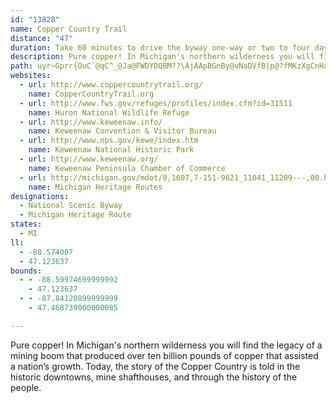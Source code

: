```yaml
---
id: "13828"
name: Copper Country Trail
distance: "47"
duration: Take 60 minutes to drive the byway one-way or two to four days to see the entire byway.
description: Pure copper! In Michigan's northern wilderness you will find the legacy of a mining boom that produced over ten billion pounds of copper that assisted a nation’s growth. Today, the story of the Copper Country is told in the historic downtowns, mine shafthouses, and through the history of the people.
path: uyr~Gprr{OuC`@qC^_@Ja@FWDYDQBM??\AjAApBGnBy@vNaDVfB|p@?fMKzXgCnHaMb\[h@a@Vi@@o@g@Yu@Ae@B{Tq@yECiB?gPLiSImF_@oLWgDeAqG}@{CaAyBcBmCoNaPmHgHkGcFa^o]aLiJgk@wc@wAsAmF{GiAmBiCmF{KqYgByFus@qjDmDwN}EaPeEoKwFkLiC{EaFgIgFaHgWqZq[e`@}MwOga@_g@}x@kaAyEsGcVy]yL}Quq@ccAoEgGcFkFoBaBwBqBsBaBmGgDqFsBsDaA__@uIsBq@mJgBsD}@kBg@oCe@uSgGmCJwHzBgAA_N{MeRoQsEuEwTgTeW}U}CeDyA_CgGiQ}BcEcD}DmGoGeZi\yCsBiVcLqAa@_AOiB{@yJaHgDkCc@g@wBqDk@}@s@aAu@o@aI{FqBiAeEaAaDmA{A_AwCgDiAcAk^yXwA{@kC_AwBkAmByBmAsAk@o@yEwDuC_Ck@i@q@{@u@_BqAiGgA_Da@y@eJuL{PwP_c@qc@gH{GwA_Bo@sAUcAWoCo@aOQ_Hi@qr@]yEa@gD}@{EcDyI]kB{B}N}AuKKeBmAcIo@eDmD{GcSw\k`@{q@sTe_@aKuQqKiPmPiV}KiOiPsTcDcEgE}EmFuFmDqDyEeF_FmFsCyCiFwFiFoFe@g@_AeAmAkAyEyDsEqDiFcEiFcEcF}D}CuBkF{DsDoCkFuDiFuDgFuDkFwDgFoDiFsDkFqD_FgDgFsDk@c@}@g@kAg@qAc@eAScESiBHiBXkFxBuUzLwBz@yBf@q@BiCEsCs@uCsAgH{D}DcB}Ae@gO_Bw@AiDa@aCi@kCoBo@q@gAaBmx@}bBmFmLcAcDo@}DUiDOgSBaC^iP?cB?iBc@eE[aBc@qAqWeu@eBsEmJyQw@cC}DiUsAqEwD{IkAaFUeCi@}S_@yDs@oDgJcZ_AgEc@sDUmGa@iTkAw[]iCsCmNk@mEiBk^YmHDgDr@_G^cExAud@D{_@EgEYmEMiAiBuOE}@k@cHu@wHa@yEa@kE_@qE[_Eo@sGeDqV{@{FaCgMyBsMcBaPw@iFk@sCy@yC{FoOc@oCm@_FaAmJuAaI{Nef@aFeQqAeDg@y@oBeDiBaCc@y@o@eB]aBU_B[aJMeH?iBN_CRsB`AgEjAyBbEsGd@aBRqAT{C@sCMgRI_Ac@uC_@kAaIoQiA_Di@gCgFm[O_BEkC?sBr@yKBmUB_Db@aK?kB?iAe@sQAsImAiL}C_^}@mLUmEu@eb@CySy@ap@M}Do@gIeBcKo@aCmAsCaHeJuAoC_AyDIy@U_EIuHc@aH}Eyh@CoBBc]yBwVEuH?g[YcHi@wGC{DDwMIyAEaB[qEmE{m@AgEDsBZyBbCuKp@kEN_C@WBiANwD?sDKaCMcCa@uEIgBEaBBuB^cETqBl@kHl@aER_ALg@Pm@nA}D~@aEF}@WiJQwEa@eDcFuTsAgIDwAb@wEN_HDaJOoOBgATsCJ_ADyBQsKJgD|AiUI{CsAqHYaGQ}Hs@eGwA{JKe@o@aAYYoDqBmBe@_AEwBt@u@F_@EaA]}@iAeDuHiBcC}AiCi@cBK{AHuH?_GOoFo@}EyAaIy@yFYaC?mCo@oKc@iPeAuPIg@s@wBsFaJy@aBe@mC}@{IM_Co@sDa@eAw@kAiEcFa@s@g@wAc@sBoBiLUsDg@sLk@aHqIm_@qAcWE}DKgCe@}H}B}ZsF{Zc@sBOgCQoAWeAsAeCmA_BuNwKeAi@qI{BcFaBkF}B{@UkDOo@K{Ai@gD}@qCm@kAJaFxBkADcBEsAg@_Aw@y@{@s@yAyAaSk@yE]qAi@uA_BmF_@qCiA_ZSmJ_@uEo@mDy@kDiAiDoAqDcB{C}DyEiAmByAsDs@kAsByAyAg@nDc]h@oFRwCpA}FVmCPkD`@aOCoHb@_KSsOg@sHMgF_@wDU}G~@eOIuDo@oGYeE_A_Ig@}CQqC?{GTmCb@qDpHsZp@_Cf@gEdBia@XiDxA}ML_H
websites:
  - url: http://www.coppercountrytrail.org/
    name: CopperCountryTrail.org
  - url: http://www.fws.gov/refuges/profiles/index.cfm?id=31511
    name: Huron National Wildlife Refuge
  - url: http://www.keweenaw.info/
    name: Keweenaw Convention & Visitor Bureau
  - url: http://www.nps.gov/kewe/index.htm
    name: Keweenaw National Historic Park
  - url: http://www.keweenaw.org/
    name: Keweenaw Peninsula Chamber of Commerce
  - url: http://michigan.gov/mdot/0,1607,7-151-9621_11041_11209---,00.html
    name: Michigan Heritage Routes
designations:
  - National Scenic Byway
  - Michigan Heritage Route
states:
  - MI
ll:
  - -88.574007
  - 47.123637
bounds:
  - - -88.59974699999992
    - 47.123637
  - - -87.84120899999999
    - 47.468739000000085

---
```


Pure copper! In Michigan's northern wilderness you will find the legacy of a mining boom that produced over ten billion pounds of copper that assisted a nation’s growth. Today, the story of the Copper Country is told in the historic downtowns, mine shafthouses, and through the history of the people.
